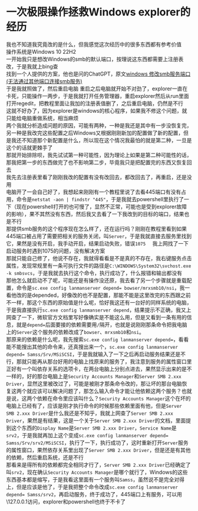 # 一次极限操作拯救Windows explorer的经历
我也不知道我究竟改的是什么，但我感觉这次经历中的很多东西都有参考价值  
操作系统是Windows 10 22H2  
一开始我只是想改Windows的smb的默认端口，按理说这东西都需要上注册表改，于是我就上bing查  
找到一个人提供的方案，他也是问的ChatGPT，原文[windows 修改smb服务端口(无法通过其他端口连接smb服务)](https://www.xiaoc.cn/article/2021_12_31/407.html)  
于是我就照做了，然后重启电脑
重启之后电脑就开始不对劲了，explorer一直在卡死，只能操作一两步，于是我就打开任务管理器，重启explorer然后从run里面打开regedit，把教程里面让我加的注册表值删了，之后重启电脑，仍然是不行  
这就不好办了，因为explorer是windows的核心程序，如果我不修这个问题，就只能给电脑重做系统，相当麻烦  
两个我就分析造成问题的原因，可能有两种，一种是我还是其中有一步没恢复完，另一种是我改完这些配置之后Windows又根据刚刚新加的配置做了新的配置，但是我还不知道那个新配置是什么，所以现在这个情况我最怕的就是第二种，一旦是这个的话就更棘手了  
那就开始排除呗，我先试试第一种可能性，因为理论上如果是第二种可能性的话，那我把第一步的东西做完了也不影响第二步，毕竟我只是把配置完的东西又恢复回去  
我先去注册表里看了刚刚我改的配置有没有改回去，都改回去了，再重启，还是没用  
电脑开了一会自己好了，我想起来刚刚有一个教程里说了去看445端口有没有占用，命令是`netstat -aon | findstr "445"`，于是我就去powershell里执行了一下（现在powershell打开的也可慢了，显然不正常，可能也是受到explorer故障的影响），果不其然没有东西，然后我又去看了一下我改到的目标的端口，结果也是不行  
那提供smb服务的这个程序现在怎么样了，还在运行吗？刚刚在教程里看到如果445端口被占用了需要把相关的服务关闭，叫`Server`，于是我就直接去服务里找到它，果然是没有开启，我手动开启，结果启动失败，错误`1075  `
我上网找了一下启动服务时遇到1075的问题，没有解决方案  
那就只能自己修了，他说不存在，我就得看看是不是真的不存在，我右键服务点击属性，发现常规里有一条可执行文件的路径是`C:\WINDOWS\System32\svchost.exe -k smbsvcs`，于是我就去执行这个命令，执行成功了，什么报错和输出都没有  
那他怎么就启动不了呢，可能还是有操作没还原，我去看了另一个步骤就是重载配置，命令是`sc.exe config lanmanserver depend= bowser/mrxsmb10/nsi`，我一看他改的是depended，好像改的也不是配置，那能不能是这里改完的东西跟之前不一样，那这个东西的原始值是什么呢，恰好我这还有一台好的同样系统的电脑，于是我直接执行`sc.exe config lanmanserver depend`，结果提示不正确，我又上网查了一下，微软官方文档里写好像确实是不能这么用，但是又看到一条有用的信息，就是`depend=`后面要接的依赖需要用`/`隔开，也就是说刚刚那条命令把我电脑上的`Server`这个服务的依赖改成了`bowser`、`mrxsmb10`和`nsi`。  
那原来的依赖是什么呢，我先搜索`sc.exe config lanmanserver depend=`，看看能不能搜出其他的命令来，还真搜出来一个，`sc.exe config lanmanserver depend= Samss/Srv/MSiSCSI`，于是我就输入了一下之后再启动服务结果还是不行，那就只能再从那台好用的电脑上找原来的服务了，我注意到服务的属性窗口里正好有一个叫依存关系的选项卡，在两台电脑上分别点进去，果然显示出来的是不一样的，好的那台电脑上是`Security Accounts Manager`和`Server SMB 2.xxx Driver`，显然这里被改过了，可能是被刚才那条命令改的，那让坏的那台电脑恢复这两个就应该可以解决问题了，那怎么输入命令才能让他依赖这两个服务？也就是说，这两个依赖在命令里应该叫什么？`Security Accounts Manager`这个在坏的电脑上已经有了，应该是刚才执行命令的时候那些依赖里面有他，但是`Server SMB 2.xxx Driver`是什么我还是不知乎，我就上网查了`Server SMB 2.xxx Driver`，果然是有结果，这是一个关于`Server SMB 2.xxx Driver`的文档，里面提到这个东西的`Display Name`是`Server SMB 2.xxx Driver`，`Service Name`是`srv2`，于是我就再加上这个变成`sc.exe config lanmanserver depend= Samss/Srv/srv2/MSiSCSI`，执行了一下，执行成功了，这时重新打开`Server`服务的属性窗口，果然依存关系里出现了`Server SMB 2.xxx Driver`，但是还是有其他的依赖，然后重启系统，还是不行  
那看来是得所有的依赖都完全相同才行了，`Server SMB 2.xxx Driver`已经确定了叫`srv2`，现在确认`Security Accounts Manager`是哪个就行了，Windows的这些东西基本都是缩写，于是我看这里面有一个服务叫`Samss`，虽然说不是完全对得上，但是应该是他了，于是我把整个命令改成`sc.exe config lanmanserver depend= Samss/srv2`，再启动服务，终于成功了，445端口上有服务，可以用\\127.0.0.1访问，explorer和powershell也终于不卡了
